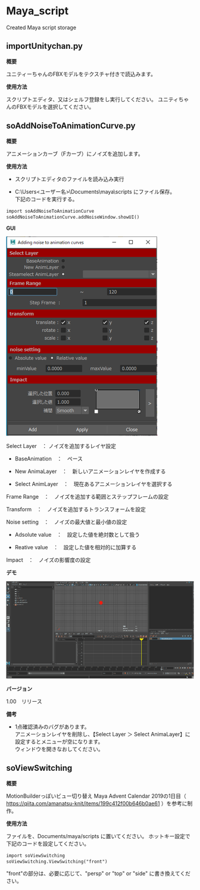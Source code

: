# Maya_script
Created Maya script storage

## importUnitychan.py

**概要**

ユニティーちゃんのFBXモデルをテクスチャ付きで読込みます。

**使用方法**

スクリプトエディタ、又はシェルフ登録をし実行してください。
ユニティちゃんのFBXモデルを選択してください。



## soAddNoiseToAnimationCurve.py

**概要**

アニメーションカーブ（Fカーブ）にノイズを追加します。

**使用方法**


- スクリプトエディタのファイルを読み込み実行

- C:\Users\<ユーザー名>\Documents\maya\scripts にファイル保存。<br>下記のコードを実行する。<br>
```
import soAddNoiseToAnimationCurve
soAddNoiseToAnimationCurve.addNoiseWindow.showUI()
```

**GUI**

![demo](https://github.com/4jigenshiteiC/Maya_script/blob/item/gui.PNG)

Select Layer　： ノイズを追加するレイヤ設定

- BaseAnimation　：　ペース

- New AnimaLayer　：　新しいアニメーションレイヤを作成する

- Select AnimLayer　：　現在あるアニメーションレイヤを選択する


Frame Range　：　ノイズを追加する範囲とステップフレームの設定

Transform　：　ノイズを追加するトランスフォームを設定

Noise setting　：　ノイズの最大値と最小値の設定

- Adsolute value　：　設定した値を絶対数として扱う　

- Reative value　：　設定した値を相対的に加算する

Impact　：　ノイズの影響度の設定



**デモ**

![demo](https://github.com/4jigenshiteiC/Maya_script/blob/item/addNoiseToAnimationCurve.gif)

**バージョン**

1.00　リリース

**備考**

- 1点確認済みのバグがあります。<br>アニメーションレイヤを削除し、【Select Layer ＞ Select AnimaLayer】に設定するとメニューが空になります。<br>ウィンドウを開きなおしてください。



## soViewSwitching

**概要**

MotionBuilderっぽいビュー切り替え
Maya Advent Calendar 2019の1日目（ https://qiita.com/amanatsu-knit/items/199c412f00b646b0ae61 ）を参考に制作。

**使用方法**

ファイルを、Documents/maya/scripts に置いてください。
ホットキー設定で下記のコードを設定してください。

```
import soViewSwitching
soViewSwitching.ViewSwitching("front") 
```

"front"の部分は、必要に応じて、"persp" or "top" or "side" に書き換えてください。
